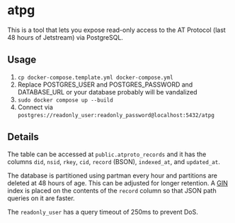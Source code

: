 # atpg

This is a tool that lets you expose read-only access to the AT Protocol (last 48 hours of Jetstream) via PostgreSQL.

## Usage

1. `cp docker-compose.template.yml docker-compose.yml`
2. Replace POSTGRES_USER and POSTGRES_PASSWORD and DATABASE_URL or your database probably will be vandalized
3. `sudo docker compose up --build`
4. Connect via `postgres://readonly_user:readonly_password@localhost:5432/atpg`

## Details
The table can be accessed at `public.atproto_records` and it has the columns `did`, `nsid`, `rkey`, `cid`, `record` (BSON), `indexed_at`, and `updated_at`.

The database is partitioned using partman every hour and partitions are deleted at 48 hours of age. This can be adjusted for longer retention.
A [GIN](https://www.postgresql.org/docs/current/gin.html) index is placed on the contents of the `record` column so that JSON path queries on it are faster.

The `readonly_user` has a query timeout of 250ms to prevent DoS.
